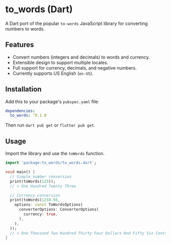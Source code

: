 # to_words (Dart)

A Dart port of the popular `to-words` JavaScript library for converting numbers to words.

## Features

- Convert numbers (integers and decimals) to words and currency.
- Extensible design to support multiple locales.
- Full support for currency, decimals, and negative numbers.
- Currently supports US English (`en-US`).

## Installation

Add this to your package's `pubspec.yaml` file:

```yaml
dependencies:
  to_words: ^0.1.0
```

Then run `dart pub get` or `flutter pub get`.

## Usage

Import the library and use the `toWords` function.

```dart
import 'package:to_words/to_words.dart';

void main() {
  // Simple number conversion
  print(toWords(123)); 
  // > One Hundred Twenty Three

  // Currency conversion
  print(toWords(1234.56,
    options: const ToWordsOptions(
      converterOptions: ConverterOptions(
        currency: true,
      ),
    ),
  ));
  // > One Thousand Two Hundred Thirty Four Dollars And Fifty Six Cents
}
```